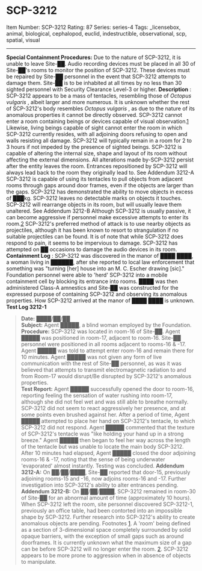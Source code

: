 # SCP-3212
Item Number: SCP-3212
Rating: 87
Series: series-4
Tags: _licensebox, animal, biological, cephalopod, euclid, indestructible, observational, scp, spatial, visual

---

**Special Containment Procedures:** Due to the nature of SCP-3212, it is unable to leave Site-██. Audio recording devices must be placed in all 30 of Site-██'s rooms to monitor the position of SCP-3212. These devices must be repaired by Site-██ personnel in the event that SCP-3212 attempts to damage them. Site-██ is to be inhabited at all times by no less than 30 sighted personnel with Security Clearance Level-3 or higher.
**Description** : SCP-3212 appears to be a mass of tentacles, resembling those of _Octopus vulgaris_ , albeit larger and more numerous. It is unknown whether the rest of SCP-3212's body resembles _Octopus vulgaris_ , as due to the nature of its anomalous properties it cannot be directly observed.
SCP-3212 cannot enter a room containing beings or devices capable of visual observation.[1](javascript:;) Likewise, living beings capable of sight cannot enter the room in which SCP-3212 currently resides, with all adjoining doors refusing to open and walls resisting all damage. SCP-3212 will typically remain in a room for 2 to 3 hours if not impeded by the presence of sighted beings.
SCP-3212 is capable of altering the internal size, shape and layout of its room without affecting the external dimensions. All alterations made by-SCP-3212 persist after the entity leaves the room. Entrances repositioned by SCP-3212 will always lead back to the room they originally lead to. See Addendum 3212-A
SCP-3212 is capable of using its tentacles to pull objects from adjacent rooms through gaps around door frames, even if the objects are larger than the gaps. SCP-3212 has demonstrated the ability to move objects in excess of ███kg. SCP-3212 leaves no detectable marks on objects it touches. SCP-3212 will rearrange objects in its room, but will usually leave them unaltered. See Addendum 3212-B
Although SCP-3212 is usually passive, it can become aggressive if personnel make excessive attempts to enter its room.[2](javascript:;) SCP-3212's preferred method of attack is to use nearby objects as projectiles, although it has been known to resort to strangulation if no suitable projectiles can be found. It is of note that while SCP-3212 does respond to pain, it seems to be impervious to damage. SCP-3212 has attempted on ██ occasions to damage the audio devices in its room.
**Containment Log** : SCP-3212 was discovered in the manor of ████ ████, a woman living in ██████, after she reported to local law enforcement that something was "turning [her] house into an M. C. Escher drawing [sic]." Foundation personnel were able to 'herd' SCP-3212 into a mobile containment cell by blocking its entrance into rooms. ████ was then administered Class-A amnestics and Site-██ was constructed for the expressed purpose of containing SCP-3212 and observing its anomalous properties. How SCP-3212 arrived at the manor of ████ ████ is unknown.
**Test Log 3212-1**
> **Date:** ████/██/██  
>  **Subject:** Agent █████, a blind woman employed by the Foundation.  
>  **Procedure:** SCP-3212 was located in room-16 of Site-██. Agent █████ was positioned in room-17, adjacent to room-16. Site-██ personnel were positioned in all rooms adjacent to rooms-16 & -17. Agent █████ was told to attempt enter room-16 and remain there for 10 minutes. Agent █████ was not given any form of live communication with the rest of Site-██ personnel, as was it was believed that attempts to transmit electromagnetic radiation to and from Room-17 would disrupt/Be disrupted by SCP-3212's anomalous properties.  
>  **Test Report:** Agent █████ successfully opened the door to room-16, reporting feeling the sensation of water rushing into room-17, although she did not feel wet and was still able to breathe normally. SCP-3212 did not seem to react aggressively her presence, and at some points even brushed against her. After a period of time, Agent █████ attempted to place her hand on SCP-3212's tentacle, to which SCP-3212 did not respond. Agent █████ commented that the texture of SCP-3212's tentacle was "like holding your hand up in a strong breeze." Agent █████ then began to feel her way across the length of the tentacle but was unable to locate the main body SCP-3212. After 10 minutes had elapsed, Agent █████ closed the door adjoining rooms-16 & -17, noting that the sense of being underwater 'evaporated' almost instantly. Testing was concluded.
**Addendum 3212-A:** On ██/██/████, Site-██ reported that door-15, previously adjoining rooms-15 and -16, now adjoins rooms-16 and -17. Further investigation into SCP-3212's ability to alter entrances pending.
**Addendum 3212-B:** On ██/██/████, SCP-3212 remained in room-30 of Site-██ for an abnormal amount of time (approximately 10 hours). When SCP-3212 left the room, site personnel discovered SCP-3212-1, previously an office table, had been contorted into an impossible shape by SCP-3212. Further research into SCP-3212's ability to create anomalous objects are pending.
Footnotes
[1](javascript:;). A 'room' being defined as a section of 3-dimensional space completely surrounded by solid opaque barriers, with the exception of small gaps such as around doorframes. It is currently unknown what the maximum size of a gap can be before SCP-3212 will no longer enter the room.
[2](javascript:;). SCP-3212 appears to be more prone to aggression when in absence of objects to manipulate.